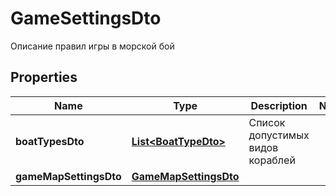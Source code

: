 

# GameSettingsDto

Описание правил игры в морской бой

## Properties

| Name | Type | Description | Notes |
|------------ | ------------- | ------------- | -------------|
|**boatTypesDto** | [**List&lt;BoatTypeDto&gt;**](BoatTypeDto.md) | Список допустимых видов кораблей |  |
|**gameMapSettingsDto** | [**GameMapSettingsDto**](GameMapSettingsDto.md) |  |  |



